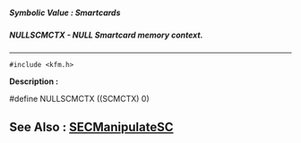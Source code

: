 ##### Symbolic Value : Smartcards
##### NULLSCMCTX - NULL Smartcard memory context.
---
```
#include <kfm.h>
```
**Description :**

#define NULLSCMCTX ((SCMCTX) 0)

**See Also :**
[SECManipulateSC](/domino-c-api-docs/reference/Func/SECManipulateSC)
---
